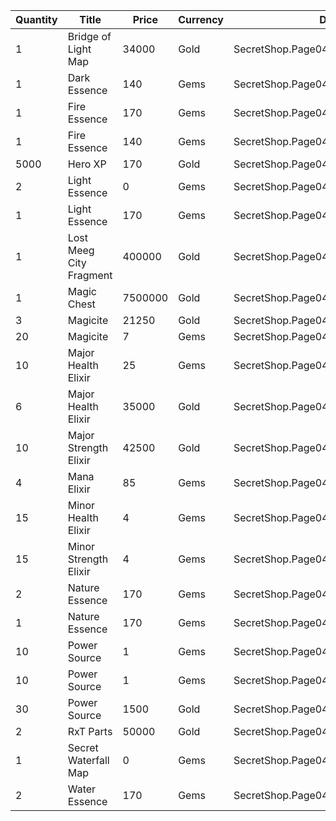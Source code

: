 | Quantity | Title | Price | Currency |  Dev Name |
| -------- | ----- | ----- | -------- |  -------- |
| 1 | Bridge of Light Map | 34000 | Gold | SecretShop.Page04.TreasureMap.24 |
| 1 | Dark Essence | 140 | Gems | SecretShop.Page04.UnderworldTrader.62 |
| 1 | Fire Essence | 170 | Gems | SecretShop.Page04.Shard.27 |
| 1 | Fire Essence | 140 | Gems | SecretShop.Page04.UnderworldTrader.65 |
| 5000 | Hero XP | 170 | Gold | SecretShop.Page04.Misc.26 |
| 2 | Light Essence | 0 | Gems | SecretShop.Page04.Free.48 |
| 1 | Light Essence | 170 | Gems | SecretShop.Page04.UnderworldTrader.70 |
| 1 | Lost Meeg City Fragment | 400000 | Gold | SecretShop.Page04.TreasureMap.28 |
| 1 | Magic Chest | 7500000 | Gold | SecretShop.Page04.CharShard.22 |
| 3 | Magicite | 21250 | Gold | SecretShop.Page04.Ore.05 |
| 20 | Magicite | 7 | Gems | SecretShop.Page04.UnderworldTrader.85 |
| 10 | Major Health Elixir | 25 | Gems | SecretShop.Page04.Elixir.26 |
| 6 | Major Health Elixir | 35000 | Gold | SecretShop.Page04.UnderworldTraderGold.12 |
| 10 | Major Strength Elixir | 42500 | Gold | SecretShop.Page04.Elixir.24 |
| 4 | Mana Elixir | 85 | Gems | SecretShop.Page04.Elixir.28 |
| 15 | Minor Health Elixir | 4 | Gems | SecretShop.Page04.UnderworldTrader.87 |
| 15 | Minor Strength Elixir | 4 | Gems | SecretShop.Page04.UnderworldTrader.90 |
| 2 | Nature Essence | 170 | Gems | SecretShop.Page04.Reagent.87 |
| 1 | Nature Essence | 170 | Gems | SecretShop.Page04.Shard.29 |
| 10 | Power Source | 1 | Gems | SecretShop.Page04.Reagent.77 |
| 10 | Power Source | 1 | Gems | SecretShop.Page04.Reagent.86 |
| 30 | Power Source | 1500 | Gold | SecretShop.Page04.UnderworldTraderGold.11 |
| 2 | RxT Parts | 50000 | Gold | SecretShop.Page04.Misc.29 |
| 1 | Secret Waterfall Map | 0 | Gems | SecretShop.Page04.Free.61 |
| 2 | Water Essence | 170 | Gems | SecretShop.Page04.Reagent.80 |

